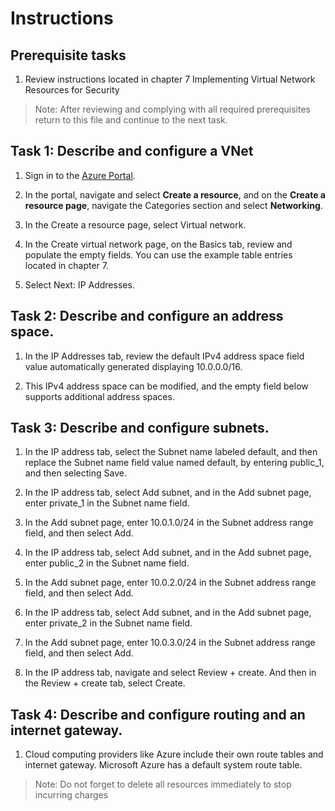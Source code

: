 # Instructions

## Prerequisite tasks

1. Review instructions located in chapter 7 Implementing Virtual Network Resources for Security

> Note: After reviewing and complying with all required prerequisites return to this file and continue to the next task.

## Task 1: Describe and configure a VNet

1.	Sign in to the [Azure Portal](https://portal.azure.com/).

1.	In the portal, navigate and select **Create a resource**, and on the **Create a resource page**, navigate the Categories section and select **Networking**.

1. In the Create a resource page, select Virtual network.

1. In the Create virtual network page, on the Basics tab, review and populate the empty fields. You can use the example table entries located in chapter 7.

1.	Select Next: IP Addresses.

## Task 2: Describe and configure an address space.

1.	In the IP Addresses tab, review the default IPv4 address space field value automatically generated displaying 10.0.0.0/16.

2.	This IPv4 address space can be modified, and the empty field below supports additional address spaces.

## Task 3: Describe and configure subnets.

1.	In the IP address tab, select the Subnet name labeled default, and then replace the Subnet name field value named default, by entering public_1, and then selecting     Save.

2.	In the IP address tab, select Add subnet, and in the Add subnet page, enter private_1 in the Subnet name field.

3.	In the Add subnet page, enter 10.0.1.0/24 in the Subnet address range field, and then select Add.

4.	In the IP address tab, select Add subnet, and in the Add subnet page, enter public_2 in the Subnet name field.

5.	In the Add subnet page, enter 10.0.2.0/24 in the Subnet address range field, and then select Add.

6.	In the IP address tab, select Add subnet, and in the Add subnet page, enter private_2 in the Subnet name field.

7.	In the Add subnet page, enter 10.0.3.0/24 in the Subnet address range field, and then select Add.

8.	In the IP address tab, navigate and select Review + create. And then in the Review + create tab, select Create.

## Task 4: Describe and configure routing and an internet gateway.

1. Cloud computing providers like Azure include their own route tables and internet gateway. Microsoft Azure has a default system route table.

> Note: Do not forget to delete all resources immediately to stop incurring charges





